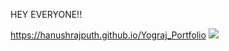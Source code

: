 





HEY EVERYONE!!


https://hanushrajputh.github.io/Yograj_Portfolio
![](https://github-profile-trophy.vercel.app/?username=yograjsharma05&theme=gruvbox&no-frame=false&no-bg=false&margin-w=4)
